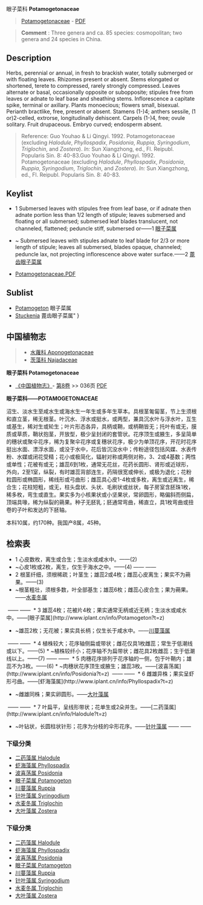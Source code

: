 眼子菜科 **Potamogetonaceae**

> [Potamogetonaceae](http://www.iplant.cn/info/Potamogetonaceae?t=foc) - [PDF](http://www.iplant.cn/foc/pdf/Potamogetonaceae.pdf)


> **Comment** : 
> Three genera and ca. 85 species: cosmopolitan; two genera and 24 species in China.

## Description

Herbs, perennial or annual, in fresh to brackish water, totally submerged or with floating leaves. Rhizomes present or absent. Stems elongated or shortened, terete to compressed, rarely strongly compressed. Leaves alternate or basal, occasionally opposite or subopposite; stipules free from leaves or adnate to leaf base and sheathing stems. Inflorescence a capitate spike, terminal or axillary. Plants monoecious; flowers small, bisexual. Perianth bractlike, free, present or absent. Stamens (1-)4; anthers sessile, (1 or)2-celled, extrorse, longitudinally dehiscent. Carpels (1-)4, free; ovule solitary. Fruit drupaceous. Embryo curved; endosperm absent.




> Reference: 
> Guo Youhao & Li Qingyi. 1992. Potamogetonaceae (excluding *Halodule*, *Phyllospadix*, *Posidonia*, *Ruppia*, *Syringodium*, *Triglochin*, and *Zostera*). *In:* Sun Xiangzhong, ed., Fl. Reipubl. Popularis Sin. 8: 40-83.Guo Youhao & Li Qingyi. 1992. Potamogetonaceae (excluding *Halodule*, *Phyllospadix*, *Posidonia*, *Ruppia*, *Syringodium*, *Triglochin*, and *Zostera*). *In:* Sun Xiangzhong, ed., Fl. Reipubl. Popularis Sin. 8: 40-83.


## Keylist

* 1 Submersed leaves with stipules free from leaf base, or if adnate then adnate portion less than 1/2 length of stipule; leaves submersed and floating or all submersed; submersed leaf blades translucent, not channeled, flattened; peduncle stiff, submersed or——1  [眼子菜属](http://www.iplant.cn/info/Potamogeton?t=foc)
* ~ Submersed leaves with stipules adnate to leaf blade for 2/3 or more length of stipule; leaves all submersed, blades opaque, channeled; peduncle lax, not projecting inflorescence above water surface.——2  [蓖齿眼子菜属](http://www.iplant.cn/info/Stuckenia?t=foc)


* [Potamogetonaceae.PDF](http://www.iplant.cn/foc/pdf/Potamogetonaceae.pdf)

## Sublist

* [Potamogeton](http://www.iplant.cn/info/Potamogeton?t=foc)
 眼子菜属
* [Stuckenia](http://www.iplant.cn/info/Stuckenia?t=foc) 蓖齿眼子菜属"
}
## 中国植物志

> * [水蕹科  Aponogetonaceae](Aponogetonaceae-水蕹科.md)
> * [茨藻科  Najadaceae](http://www.iplant.cn/info/Najadaceae?t=z)


**眼子菜科 Potamogetonaceae**

* [《中国植物志》](http://www.iplant.cn/frps)- [第8卷](http://www.iplant.cn/frps/vol/8) >> 036页 [PDF](http://www.iplant.cn/frps/pdf/8/036z.pdf)


**眼子菜科——POTAMOGETONACEAE**

沼生、淡水生至咸水生或海水生一年生或多年生草本。具根茎匍匐茎，节上生须根和直立茎，稀无根茎。叶沉水、浮水或挺水，或两型，兼具沉水叶与浮水叶，互生或基生，稀对生或轮生；叶片形态各异，具柄或鞘，或柄鞘皆无；托叶有或无，膜质或草质，鞘状抱茎，开放型，极少呈封闭的套管状。花序顶生或腋生，多呈简单的穗状或聚伞花序，稀为复聚伞花序或复穗状花序，极少为单顶花序，开花时花序挺出水面、漂浮水面，或没于水中，花后皆沉没水中；传粉途径包括风媒、水表传粉、水媒或闭花受精；花小或极简化，辐射对称或两侧对称，3、2或4基数；两性或单性；花被有或无；雄蕊6到1枚，通常无花丝，花药长圆形、肾形或近球形，外向，2至1室，纵裂，有时雄蕊背部连生，药隔很宽或伸长，或极为退化；花粉粒圆形或椭圆形，稀线形或弓曲形；雌蕊具心皮1-4枚或多枚，离生或近离生，稀合生；花柱短粗，或无，柱头盘状、头状、毛刷状或丝状，每子房室含胚珠1枚，稀多枚，弯生或直生。果实多为小核果状或小坚果状，常卵圆形，略偏斜而侧扁，顶端具喙，稀为纵裂的蒴果。种子无胚乳；胚通常弯曲，稀直立，具1枚弯曲或扭卷的子叶和发达的下胚轴。

本科10属，约170种。我国产8属，45种。

## 检索表

* 1 心皮数枚，离生或合生；生淡水或咸水中。——(2)
* ~心皮1枚或2枚，离生，仅生于海水之中。——(4)</td></tr><tr><td>&nbsp;——&nbsp;——&nbsp;</td></tr>
* 2 根茎纤细，须根稀疏；叶茎生；雄蕊2或4枚；雌蕊心皮离生；果实不为蒴果。——(3)
* ~根茎粗壮，须根多数，叶全部基生；雄蕊6枚；雌蕊心皮合生；果为蒴果。——[水麦冬属](http://www.iplant.cn/info/Triglochin?t=z)
</td></tr><tr><td>&nbsp;——&nbsp;——&nbsp;</td></tr>
* 3 雄蕊4枚；花被片4枚；果实通常无柄或近无柄；生淡水或咸水中。——[眼子菜属](http://www.iplant.cn/info/Potamogeton?t=z)

* ~雄蕊2枚；无花被；果实具长柄；仅生长于咸水中。——[川蔓藻属](http://www.iplant.cn/info/Ruppia?t=z)
</td></tr><tr><td>&nbsp;——&nbsp;——&nbsp;</td></tr>
* 4 植株较大；花序轴侧扁或带状；雌花仅具1枚雌蕊；常生于低潮线或以下。——(5)
* ~植株较纤小；花序轴不为扁带状；雌花具2枚雌蕊；生于低潮线以上。——(7)</td></tr><tr><td>&nbsp;——&nbsp;——&nbsp;</td></tr>
* 5 肉穗花序排列于花序轴的一侧，包于叶鞘内；雄蕊不为3枚。——(6)
* ~肉穗状花序顶生或腋生；雄蕊3枚。——[波喜荡属](http://www.iplant.cn/info/Posidonia?t=z)
</td></tr><tr><td>&nbsp;——&nbsp;——&nbsp;</td></tr>
* 6 雌雄异株；果实呈虾形弓曲。——[虾海藻属](http://www.iplant.cn/info/Phyllospadix?t=z)

* ~雌雄同株；果实卵圆形。——[大叶藻属](http://www.iplant.cn/info/Zostera?t=z)
</td></tr><tr><td>&nbsp;——&nbsp;——&nbsp;</td></tr>
* 7 叶扁平，呈线形带状；花单生或2朵并生。——[二药藻属](http://www.iplant.cn/info/Halodule?t=z)

* ~叶钻状，长圆柱状针形；花序为分枝的伞形花序。——[针叶藻属](http://www.iplant.cn/info/Syringodium?t=z)</td></tr><tr><td>&nbsp;——&nbsp;——&nbsp;</td></tr>
### 下级分类
* [二药藻属  Halodule](http://www.iplant.cn/info/Halodule?t=z)
* [虾海藻属  Phyllospadix](http://www.iplant.cn/info/Phyllospadix?t=z)
* [波喜荡属  Posidonia](http://www.iplant.cn/info/Posidonia?t=z)
* [眼子菜属  Potamogeton](http://www.iplant.cn/info/Potamogeton?t=z)
* [川蔓藻属  Ruppia](http://www.iplant.cn/info/Ruppia?t=z)
* [针叶藻属  Syringodium](http://www.iplant.cn/info/Syringodium?t=z)
* [水麦冬属  Triglochin](http://www.iplant.cn/info/Triglochin?t=z)
* [大叶藻属  Zostera](http://www.iplant.cn/info/Zostera?t=z)

### 下级分类
* [二药藻属  Halodule](http://www.iplant.cn/info/sp/Halodule?t=z)
* [虾海藻属  Phyllospadix](http://www.iplant.cn/info/sp/Phyllospadix?t=z)
* [波喜荡属  Posidonia](http://www.iplant.cn/info/sp/Posidonia?t=z)
* [眼子菜属  Potamogeton](http://www.iplant.cn/info/sp/Potamogeton?t=z)
* [川蔓藻属  Ruppia](http://www.iplant.cn/info/sp/Ruppia?t=z)
* [针叶藻属  Syringodium](http://www.iplant.cn/info/sp/Syringodium?t=z)
* [水麦冬属  Triglochin](http://www.iplant.cn/info/sp/Triglochin?t=z)
* [大叶藻属  Zostera](http://www.iplant.cn/info/sp/Zostera?t=z)
